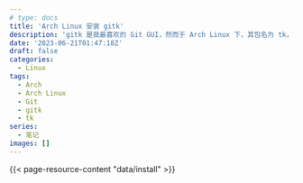 ```yaml
---
# type: docs
title: 'Arch Linux 安装 gitk'
description: 'gitk 是我最喜欢的 Git GUI，然而于 Arch Linux 下，其包名为 tk，而非 gitk。'
date: '2023-06-21T01:47:18Z'
draft: false
categories:
  - Linux
tags:
  - Arch
  - Arch Linux
  - Git
  - gitk
  - tk
series:
  - 笔记
images: []
---
```


{{< page-resource-content "data/install" >}}

